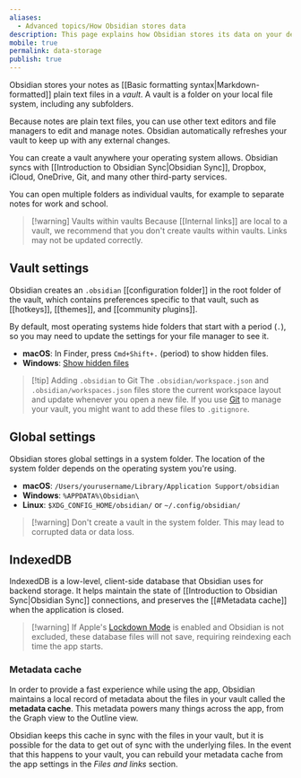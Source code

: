 ```yaml
---
aliases:
  - Advanced topics/How Obsidian stores data
description: This page explains how Obsidian stores its data on your device.
mobile: true
permalink: data-storage
publish: true
---
```


Obsidian stores your notes as [[Basic formatting syntax|Markdown-formatted]] plain text files in a _vault_. A vault is a folder on your local file system, including any subfolders.

Because notes are plain text files, you can use other text editors and file managers to edit and manage notes. Obsidian automatically refreshes your vault to keep up with any external changes.

You can create a vault anywhere your operating system allows. Obsidian syncs with [[Introduction to Obsidian Sync|Obsidian Sync]], Dropbox, iCloud, OneDrive, Git, and many other third-party services.

You can open multiple folders as individual vaults, for example to separate notes for work and school.

> [!warning] Vaults within vaults
> Because [[Internal links]] are local to a vault, we recommend that you don't create vaults within vaults. Links may not be updated correctly.

## Vault settings

Obsidian creates an `.obsidian` [[configuration folder]] in the root folder of the vault, which contains preferences specific to that vault, such as [[hotkeys]], [[themes]], and [[community plugins]].

By default, most operating systems hide folders that start with a period (`.`), so you may need to update the settings for your file manager to see it.

- **macOS**: In Finder, press `Cmd+Shift+.` (period) to show hidden files.
- **Windows**: [Show hidden files](https://support.microsoft.com/en-us/windows/show-hidden-files-0320fe58-0117-fd59-6851-9b7f9840fdb2)

> [!tip] Adding `.obsidian` to Git
> The `.obsidian/workspace.json` and `.obsidian/workspaces.json` files store the current workspace layout and update whenever you open a new file. If you use [Git](https://git-scm.com) to manage your vault, you might want to add these files to `.gitignore`.

## Global settings

Obsidian stores global settings in a system folder. The location of the system folder depends on the operating system you're using.

- **macOS**: `/Users/yourusername/Library/Application Support/obsidian`
- **Windows**: `%APPDATA%\Obsidian\`
- **Linux**: `$XDG_CONFIG_HOME/obsidian/` or `~/.config/obsidian/`

> [!warning] Don't create a vault in the system folder. This may lead to corrupted data or data loss.

## IndexedDB

IndexedDB is a low-level, client-side database that Obsidian uses for backend storage. It helps maintain the state of [[Introduction to Obsidian Sync|Obsidian Sync]] connections, and preserves the [[#Metadata cache]] when the application is closed. 

> [!warning] If Apple's [Lockdown Mode](<https://support.apple.com/en-us/105120>) is enabled and Obsidian is not excluded, these database files will not save, requiring reindexing each time the app starts.

### Metadata cache

In order to provide a fast experience while using the app, Obsidian maintains a local record of metadata about the files in your vault called the **metadata cache**. This metadata powers many things across the app, from the Graph view to the Outline view.

Obsidian keeps this cache in sync with the files in your vault, but it is possible for the data to get out of sync with the underlying files. In the event that this happens to your vault, you can rebuild your metadata cache from the app settings in the *Files and links* section.

